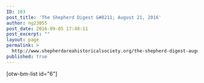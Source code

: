 ```yaml
---
ID: 103
post_title: 'The Shepherd Digest &#8211; August 21, 2016'
author: ng23055
post_date: 2016-09-05 17:48:11
post_excerpt: ""
layout: page
permalink: >
  http://www.shepherdareahistoricalsociety.org/the-shepherd-digest-august-21-2016/
published: true
---
```

[otw-bm-list id="6"]